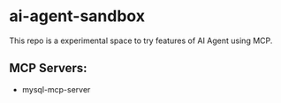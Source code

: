 # ai-agent-sandbox
This repo is a experimental space to try features of AI Agent using MCP.


## MCP Servers:
- mysql-mcp-server
